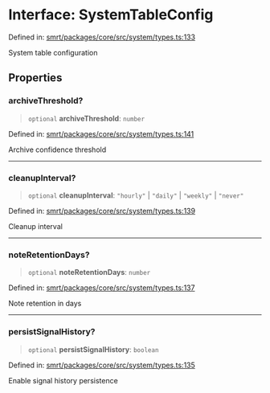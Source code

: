 # Interface: SystemTableConfig

Defined in: [smrt/packages/core/src/system/types.ts:133](https://github.com/happyvertical/smrt/blob/71a16025d52b026725fd522a392015e67e1d6489/packages/core/src/system/types.ts#L133)

System table configuration

## Properties

### archiveThreshold?

> `optional` **archiveThreshold**: `number`

Defined in: [smrt/packages/core/src/system/types.ts:141](https://github.com/happyvertical/smrt/blob/71a16025d52b026725fd522a392015e67e1d6489/packages/core/src/system/types.ts#L141)

Archive confidence threshold

***

### cleanupInterval?

> `optional` **cleanupInterval**: `"hourly"` \| `"daily"` \| `"weekly"` \| `"never"`

Defined in: [smrt/packages/core/src/system/types.ts:139](https://github.com/happyvertical/smrt/blob/71a16025d52b026725fd522a392015e67e1d6489/packages/core/src/system/types.ts#L139)

Cleanup interval

***

### noteRetentionDays?

> `optional` **noteRetentionDays**: `number`

Defined in: [smrt/packages/core/src/system/types.ts:137](https://github.com/happyvertical/smrt/blob/71a16025d52b026725fd522a392015e67e1d6489/packages/core/src/system/types.ts#L137)

Note retention in days

***

### persistSignalHistory?

> `optional` **persistSignalHistory**: `boolean`

Defined in: [smrt/packages/core/src/system/types.ts:135](https://github.com/happyvertical/smrt/blob/71a16025d52b026725fd522a392015e67e1d6489/packages/core/src/system/types.ts#L135)

Enable signal history persistence
